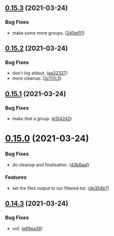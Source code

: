 ## [0.15.3](https://github.com/JoshPiper/GModStore-Version-Parser/compare/v0.15.2...v0.15.3) (2021-03-24)


### Bug Fixes

* make some more groups. ([240ef01](https://github.com/JoshPiper/GModStore-Version-Parser/commit/240ef01c13b4bea1135e8e10ff23a129a738f15e))



## [0.15.2](https://github.com/JoshPiper/GModStore-Version-Parser/compare/v0.15.1...v0.15.2) (2021-03-24)


### Bug Fixes

* don't log stdout. ([aa32337](https://github.com/JoshPiper/GModStore-Version-Parser/commit/aa32337e249226b56a3182c31192f6aa0b97fbc5))
* more cleanup. ([3c117c3](https://github.com/JoshPiper/GModStore-Version-Parser/commit/3c117c34b4c7f7648417cc375d2082400b67144f))



## [0.15.1](https://github.com/JoshPiper/GModStore-Version-Parser/compare/v0.15.0...v0.15.1) (2021-03-24)


### Bug Fixes

* make that a group. ([e154242](https://github.com/JoshPiper/GModStore-Version-Parser/commit/e15424254fe2cab0fef548df1f56f5594cb349a4))



# [0.15.0](https://github.com/JoshPiper/GModStore-Version-Parser/compare/v0.14.3...v0.15.0) (2021-03-24)


### Bug Fixes

* do cleanup and finalisation. ([43b6aaf](https://github.com/JoshPiper/GModStore-Version-Parser/commit/43b6aaf1a98338849da497b3f044f248eb0fda0d))


### Features

* set the files output to our filtered list. ([de354b7](https://github.com/JoshPiper/GModStore-Version-Parser/commit/de354b768ec98b6786d8c50277c0fd9d3d505cdb))



## [0.14.3](https://github.com/JoshPiper/GModStore-Version-Parser/compare/v0.14.2...v0.14.3) (2021-03-24)


### Bug Fixes

* oof. ([e69ea36](https://github.com/JoshPiper/GModStore-Version-Parser/commit/e69ea362d1b0c3d883d84c4f5f2dae82e1db1195))



